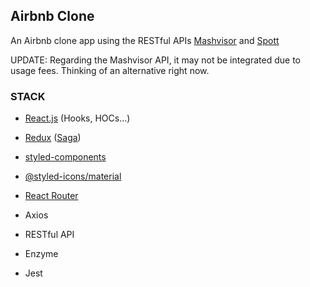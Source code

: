 ## Airbnb Clone 

An Airbnb clone app using the RESTful APIs [Mashvisor](https://rapidapi.com/mashvisor-team/api/mashvisor/) and [Spott](https://rapidapi.com/mashvisor-team/api/spott/)

UPDATE: Regarding the Mashvisor API, it may not be integrated due to usage fees. Thinking of an alternative right now.


### STACK


- [React.js](https://reactjs.org/) (Hooks, HOCs...)
- [Redux](https://redux.js.org/) ([Saga](https://redux-saga.js.org/))
- [styled-components](https://styled-components.com/)
- [@styled-icons/material](https://styled-icons.js.org/)
- [React Router](https://reactrouter.com/)

- Axios
- RESTful API

- Enzyme
- Jest